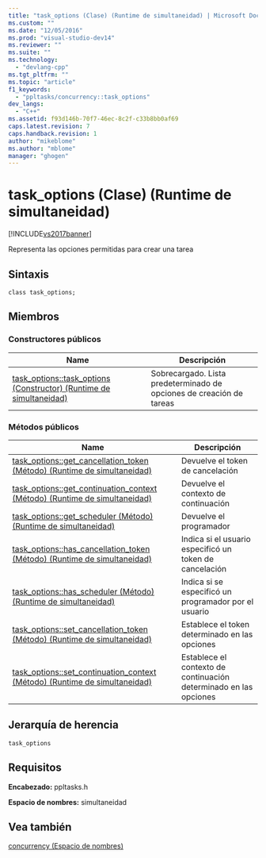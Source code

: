 ```yaml
---
title: "task_options (Clase) (Runtime de simultaneidad) | Microsoft Docs"
ms.custom: ""
ms.date: "12/05/2016"
ms.prod: "visual-studio-dev14"
ms.reviewer: ""
ms.suite: ""
ms.technology: 
  - "devlang-cpp"
ms.tgt_pltfrm: ""
ms.topic: "article"
f1_keywords: 
  - "ppltasks/concurrency::task_options"
dev_langs: 
  - "C++"
ms.assetid: f93d146b-70f7-46ec-8c2f-c33b8bb0af69
caps.latest.revision: 7
caps.handback.revision: 1
author: "mikeblome"
ms.author: "mblome"
manager: "ghogen"
---
```

# task_options (Clase) (Runtime de simultaneidad)
[!INCLUDE[vs2017banner](../../../assembler/inline/includes/vs2017banner.md)]

Representa las opciones permitidas para crear una tarea  
  
## Sintaxis  
  
```  
class task_options;  
```  
  
## Miembros  
  
### Constructores públicos  
  
|Name|Descripción|  
|----------|-----------------|  
|[task\_options::task\_options \(Constructor\) \(Runtime de simultaneidad\)](../Topic/task_options::task_options%20Constructor%20\(Concurrency%20Runtime\).md)|Sobrecargado.  Lista predeterminado de opciones de creación de tareas|  
  
### Métodos públicos  
  
|Name|Descripción|  
|----------|-----------------|  
|[task\_options::get\_cancellation\_token \(Método\) \(Runtime de simultaneidad\)](../Topic/task_options::get_cancellation_token%20Method%20\(Concurrency%20Runtime\).md)|Devuelve el token de cancelación|  
|[task\_options::get\_continuation\_context \(Método\) \(Runtime de simultaneidad\)](../Topic/task_options::get_continuation_context%20Method%20\(Concurrency%20Runtime\).md)|Devuelve el contexto de continuación|  
|[task\_options::get\_scheduler \(Método\) \(Runtime de simultaneidad\)](../Topic/task_options::get_scheduler%20Method%20\(Concurrency%20Runtime\).md)|Devuelve el programador|  
|[task\_options::has\_cancellation\_token \(Método\) \(Runtime de simultaneidad\)](../Topic/task_options::has_cancellation_token%20Method%20\(Concurrency%20Runtime\).md)|Indica si el usuario especificó un token de cancelación|  
|[task\_options::has\_scheduler \(Método\) \(Runtime de simultaneidad\)](../Topic/task_options::has_scheduler%20Method%20\(Concurrency%20Runtime\).md)|Indica si se especificó un programador por el usuario|  
|[task\_options::set\_cancellation\_token \(Método\) \(Runtime de simultaneidad\)](../Topic/task_options::set_cancellation_token%20Method%20\(Concurrency%20Runtime\).md)|Establece el token determinado en las opciones|  
|[task\_options::set\_continuation\_context \(Método\) \(Runtime de simultaneidad\)](../Topic/task_options::set_continuation_context%20Method%20\(Concurrency%20Runtime\).md)|Establece el contexto de continuación determinado en las opciones|  
  
## Jerarquía de herencia  
 `task_options`  
  
## Requisitos  
 **Encabezado:** ppltasks.h  
  
 **Espacio de nombres:** simultaneidad  
  
## Vea también  
 [concurrency \(Espacio de nombres\)](../../../parallel/concrt/reference/concurrency-namespace.md)